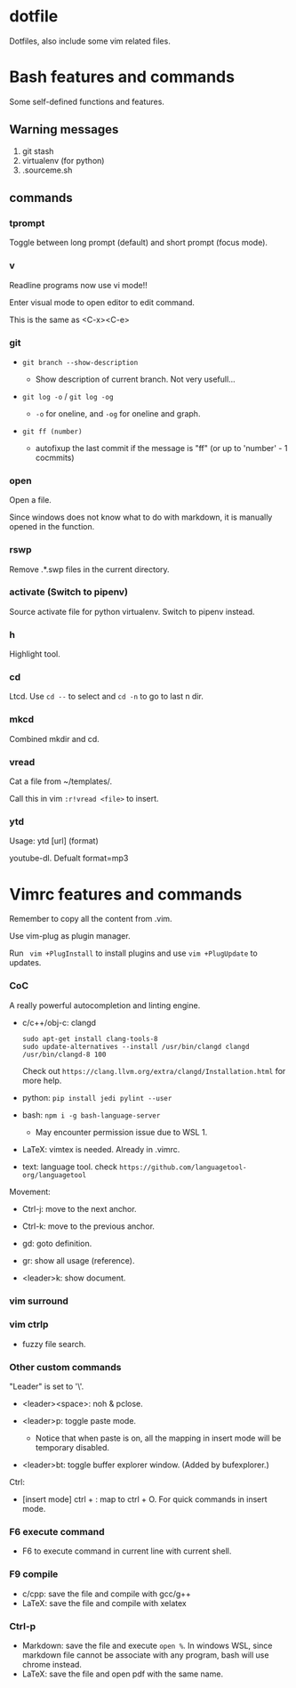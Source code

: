 # dotfile

Dotfiles, also include some vim related files.

# Bash features and commands

Some self-defined functions and features.

## Warning messages

1. git stash
2. virtualenv (for python)
3. .sourceme.sh

## commands

### tprompt

Toggle between long prompt (default) and short prompt (focus mode).

### v

Readline programs now use vi mode!!

Enter visual mode to open editor to edit command.

This is the same as &lt;C-x>&lt;C-e>

### git

- ```git branch --show-description```
	- Show description of current branch. Not very usefull...

- ```git log -o``` / ```git log -og```
	- ```-o``` for oneline, and ```-og``` for oneline and graph. 

-  ```git ff (number)```
	- autofixup the last commit if the message is "ff" (or up to 'number' - 1 cocmmits)

### open

Open a file.

Since windows does not know what to do with markdown, it is manually opened in the function.

### rswp

Remove .*.swp files in the current directory.

### activate (Switch to pipenv)

Source activate file for python virtualenv. Switch to pipenv instead.

### h

Highlight tool.

### cd

Ltcd. Use ```cd --``` to select and ```cd -n``` to go to last n dir.

### mkcd

Combined mkdir and cd.

### vread

Cat a file from ~/templates/.

Call this in vim ```:r!vread <file>``` to insert.

### ytd

Usage: ytd [url] (format)

youtube-dl. Defualt format=mp3

# Vimrc features and commands

Remember to copy all the content from .vim.

Use vim-plug as plugin manager.

Run ``` vim +PlugInstall``` to install plugins and use ```vim +PlugUpdate``` to updates.

### CoC

A really powerful autocompletion and linting engine.

- c/c++/obj-c: clangd
	```
	sudo apt-get install clang-tools-8
	sudo update-alternatives --install /usr/bin/clangd clangd /usr/bin/clangd-8 100
	```

	Check out ```https://clang.llvm.org/extra/clangd/Installation.html``` for more help.


- python: ```pip install jedi pylint --user```

- bash: ```npm i -g bash-language-server```
	- May encounter permission issue due to WSL 1.

- LaTeX: vimtex is needed. Already in .vimrc.

- text: language tool. check ```https://github.com/languagetool-org/languagetool```

Movement:

- Ctrl-j: move to the next anchor.

- Ctrl-k: move to the previous anchor.

- gd: goto definition.

- gr: show all usage (reference).

- &lt;leader>k: show document.

### vim surround

### vim ctrlp

- fuzzy file search.

### Other custom commands

"Leader" is set to '\\'.

- &lt;leader>&lt;space>: noh & pclose.

- &lt;leader>p: toggle paste mode.
	- Notice that when paste is on, all the mapping in insert mode will be temporary disabled.

- &lt;leader>bt: toggle buffer explorer window. (Added by bufexplorer.)

Ctrl:

- [insert mode] ctrl + \: map to ctrl + O. For quick commands in insert mode.

### F6 execute command

- F6 to execute command in current line with current shell.

### F9 compile

- c/cpp: save the file and compile with gcc/g++
- LaTeX: save the file and compile with xelatex

### Ctrl-p

- Markdown: save the file and execute ```open %```. In windows WSL, since markdown file cannot be associate with any program, bash will use chrome instead.
- LaTeX: save the file and open pdf with the same name.
